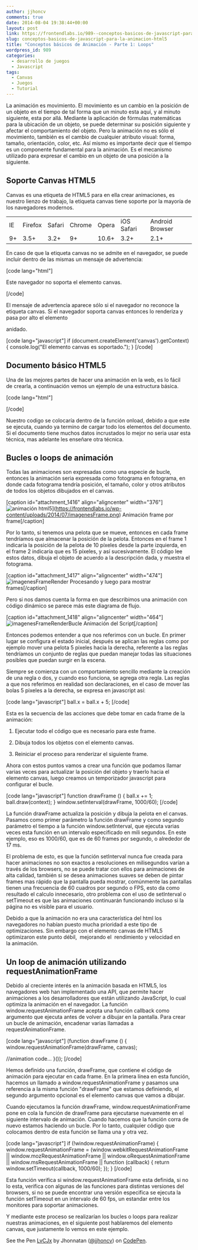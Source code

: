 ```yaml
---
author: jjhoncv
comments: true
date: 2014-08-04 19:38:44+00:00
layout: post
link: https://frontendlabs.io/989--conceptos-basicos-de-javascript-para-la-animacion-html5
slug: conceptos-basicos-de-javascript-para-la-animacion-html5
title: "Conceptos básicos de Animación - Parte 1: Loops"
wordpress_id: 989
categories:
  - desarrollo de juegos
  - Javascript
tags:
  - Canvas
  - Juegos
  - Tutorial
---
```


La animación es movimiento. El movimiento es un cambio en la posición de un objeto en el tiempo de tal forma que un minuto esta aquí, y al minuto siguiente, esta por allá. Mediante la aplicación de fórmulas matemáticas para la ubicación de un objeto, se puede determinar su posición siguiente y afectar el comportamiento del objeto. Pero la animación no es sólo el movimiento, también es el cambio de cualquier atributo visual: forma, tamaño, orientación, color, etc. Así mismo es importante decir que el tiempo es un componente fundamental para la animación. Es el mecanismo utilizado para expresar el cambio en un objeto de una posición a la siguiente.

## Soporte Canvas HTML5

Canvas es una etiqueta de HTML5 para en ella crear animaciones, es nuestro lienzo de trabajo, la etiqueta canvas tiene soporte por la mayoría de los navegadores modernos.

<table width="100%" align="center" border="0" id="browsers" >
<tbody >
<tr >

<td >IE
</td>

<td >Firefox
</td>

<td >Safari
</td>

<td >Chrome
</td>

<td >Opera
</td>

<td >iOS Safari
</td>

<td >Android Browser
</td>
</tr>
<tr >

<td >9+
</td>

<td >3.5+
</td>

<td >3.2+
</td>

<td >9+
</td>

<td >10.6+
</td>

<td >3.2+
</td>

<td >2.1+
</td>
</tr>
</tbody>
</table>
En caso de que la etiqueta canvas no se admite en el navegador, se puede incluir dentro de las mismas un mensaje de advertencia:

[code lang="html"]
<canvas width="400" height="400">

<p>Este navegador no soporta el elemento canvas.</p>
</canvas>
[/code]

El mensaje de advertencia aparece sólo si el navegador no reconoce la etiqueta canvas. Si el navegador soporta canvas entonces lo renderiza y pasa por alto el elemento <p> anidado.

[code lang="javascript"]
if (document.createElement('canvas').getContext) {
console.log("El elemento canvas es soportado.");
}
[/code]

## Documento básico HTML5

Una de las mejores partes de hacer una animación en la web, es lo fácil de crearla, a continuación vemos un ejemplo de una estructura básica.

[code lang="html"]

<!doctype html>

<canvas id="canvas" width="400" height="400"></canvas><script>// <![CDATA[
window.onload = function () {
//Aquí va tu codigo...
};

// ]]></script>[/code]

Nuestro codigo se colocaría dentro de la función onload, debido a que este se ejecuta, cuando ya termino de cargar todo los elementos del documento. Si el documento tiene muchos datos incrustados lo mejor no seria usar esta técnica, mas adelante les enseñare otra técnica.

## Bucles o loops de animación

Todas las animaciones son expresadas como una especie de bucle, entonces la animación seria expresada como fotograma en fotograma, en donde cada fotograma tendría posición, el tamaño, color y otros atributos de todos los objetos dibujados en el canvas.

[caption id="attachment_1416" align="aligncenter" width="376"]![animación html5](https://frontendlabs.io/wp-content/uploads/2014/07/imagenesFrame.png)](https://frontendlabs.io/wp-content/uploads/2014/07/imagenesFrame.png) Animación frame por frame[/caption]

Por lo tanto, si tenemos una pelota que se mueve, entonces en cada frame tendríamos que almacenar la posición de la pelota. Entonces en el frame 1 indicaría la posición de la pelota de 10 píxeles desde la parte izquierda, en el frame 2 indicaría que es 15 píxeles, y así sucesivamente. El código lee estos datos, dibuja el objeto de acuerdo a la descripción dada, y muestra el fotograma.

[caption id="attachment_1417" align="aligncenter" width="474"]![imagenesFrameRender](https://frontendlabs.io/wp-content/uploads/2014/07/imagenesFrameRender.png) Procesando y luego para mostrar frames[/caption]

Pero si nos damos cuenta la forma en que describimos una animación con código dinámico se parece más este diagrama de flujo.

[caption id="attachment_1418" align="aligncenter" width="464"]![imagenesFrameRenderBucle](https://frontendlabs.io/wp-content/uploads/2014/07/imagenesFrameRenderBucle.png) Animación del Script[/caption]

Entonces podemos entender a que nos referimos con un bucle. En primer lugar se configura el estado inicial, después se aplican las reglas como por ejemplo mover una pelota 5 pixeles hacia la derecha, referente a las reglas tendríamos un conjunto de reglas que puedan manejar todas las situaciones posibles que puedan surgir en la escena.

Siempre se comienza con un comportamiento sencillo mediante la creación de una regla o dos, y cuando eso funciona, se agrega otra regla. Las reglas a que nos referimos en realidad son declaraciones, en el caso de mover las bolas 5 pixeles a la derecha, se expresa en javascript así:

[code lang="javascript"]
ball.x = ball.x + 5;
[/code]

Esta es la secuencia de las acciones que debe tomar en cada frame de la animación:

1. Ejecutar todo el código que es necesario para este frame.

2) Dibuja todos los objetos con el elemento canvas.

3. Reiniciar el proceso para renderizar el siguiente frame.

Ahora con estos puntos vamos a crear una función que podamos llamar varias veces para actualizar la posición del objeto y traerlo hacia el elemento canvas, luego creamos un temporizador javascript para configurar el bucle.

[code lang="javascript"]
function drawFrame () {
ball.x += 1;
ball.draw(context);
}
window.setInterval(drawFrame, 1000/60);
[/code]

La función drawFrame actualiza la posición y dibuja la pelota en el canvas. Pasamos como primer parámetro la función drawFrame y como segundo parámetro el tiempo a la función window.setInterval, que ejecuta varias veces esta función en un intervalo especificado en mili segundos. En este ejemplo, eso es 1000/60, que es de 60 frames por segundo, o alrededor de 17 ms.

El problema de esto, es que la función setInterval nunca fue creada para hacer animaciones no son exactos a resoluciones en milisegundos varían a través de los browsers, no se puede tratar con ellos para animaciones de alta calidad, también si se desea animaciones suaves se deben de pintar frames mas rápido que la pantalla pueda mostrar, comúnmente las pantallas tienen una frecuencia de 60 cuadros por segundo o FPS, esto da como resultado el calculo innecesario, otro problema con el uso de setInterval o setTimeout es que las animaciones continuarán funcionando incluso si la página no es visible para el usuario.

Debido a que la animación no era una característica del html los navegadores no habían puesto mucha prioridad a este tipo de optimizaciones. Sin embargo con el elemento canvas de HTML5 optimizaron este punto débil,  mejorando el  rendimiento y velocidad en la animación.

## Un loop de animación utilizando requestAnimationFrame

Debido al creciente interés en la animación basada en HTML5, los navegadores web han implementado una API, que permite hacer animaciones a los desarrolladores que están utilizando JavaScript, lo cual optimiza la animación en el navegador. La función window.requestAnimationFrame acepta una función callback como argumento que ejecuta antes de volver a dibujar en la pantalla. Para crear un bucle de animación, encadenar varias llamadas a requestAnimationFrame.

[code lang="javascript"]
(function drawFrame () {
window.requestAnimationFrame(drawFrame, canvas);

//animation code...
}());
[/code]

Hemos definido una función, drawFrame, que contiene el código de animación para ejecutar en cada frame. En la primera línea en esta función, hacemos un llamado a window.requestAnimationFrame y pasamos una referencia a la misma función "drawFrame" que estamos definiendo, el segundo argumento opcional es el elemento canvas que vamos a dibujar.

Cuando ejecutamos la función drawFrame, window.requestAnimationFrame pone en cola la función de drawFrame para ejecutarse nuevamente en el siguiente intervalo de animación. Cuando hacemos que la función corra de nuevo estamos haciendo un bucle. Por lo tanto, cualquier código que colocamos dentro de esta función se llama una y otra vez.

[code lang="javascript"]
if (!window.requestAnimationFrame) {
window.requestAnimationFrame = (window.webkitRequestAnimationFrame ||
window.mozRequestAnimationFrame ||
window.oRequestAnimationFrame ||
window.msRequestAnimationFrame ||
function (callback) {
return window.setTimeout(callback, 1000/60);
});
}
[/code]

Esta función verifica si window.requestAnimationFrame esta definida, si no lo esta, verifica con algunas de las funciones para distintas versiones del browsers, si no se puede encontrar una versión especifica se ejecuta la función setTimeout en un intervalo de 60 fps, un estandar entre los monitores para soportar animaciones.

Y mediante este proceso se realizarían los bucles o loops para realizar nuestras animaciones, en el siguiente post hablaremos del elemento canvas, que justamente lo vemos en este ejemplo.

See the Pen [LvCJx](http://codepen.io/jjhoncv/pen/LvCJx/) by Jhonnatan ([@jjhoncv](http://codepen.io/jjhoncv)) on [CodePen](http://codepen.io).
